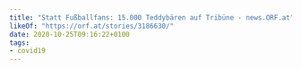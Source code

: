```yaml
---
title: "Statt Fußballfans: 15.000 Teddybären auf Tribüne - news.ORF.at"
likeOf: "https://orf.at/stories/3186630/"
date: 2020-10-25T09:16:22+0100
tags:
- covid19 
---
```

